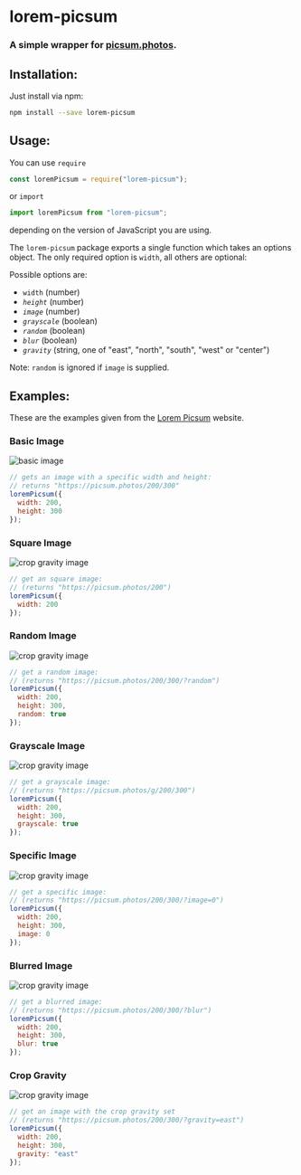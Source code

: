 # lorem-picsum

### A simple wrapper for [picsum.photos](https://picsum.photos/).

## Installation:

Just install via npm:

```bash
npm install --save lorem-picsum
```

## Usage:

You can use `require`

```javascript
const loremPicsum = require("lorem-picsum");
```

or `import`

```javascript
import loremPicsum from "lorem-picsum";
```

depending on the version of JavaScript you are using.

The `lorem-picsum` package exports a single function which takes an options object. The only required option is `width`, all others are optional:

Possible options are:

- `width` (number)
- _`height`_ (number)
- _`image`_ (number)
- _`grayscale`_ (boolean)
- _`random`_ (boolean)
- _`blur`_ (boolean)
- _`gravity`_ (string, one of "east", "north", "south", "west" or "center")

Note: `random` is ignored if `image` is supplied.

## Examples:

These are the examples given from the [Lorem Picsum](https://picsum.photos/) website.

### Basic Image

![basic image](https://picsum.photos/200/300)

```javascript
// gets an image with a specific width and height:
// returns "https://picsum.photos/200/300"
loremPicsum({
  width: 200,
  height: 300
});
```

### Square Image

![crop gravity image](https://picsum.photos/200)

```javascript
// get an square image:
// (returns "https://picsum.photos/200")
loremPicsum({
  width: 200
});
```

### Random Image

![crop gravity image](https://picsum.photos/200/300/?random)

```javascript
// get a random image:
// (returns "https://picsum.photos/200/300/?random")
loremPicsum({
  width: 200,
  height: 300,
  random: true
});
```

### Grayscale Image

![crop gravity image](https://picsum.photos/g/200/300)

```javascript
// get a grayscale image:
// (returns "https://picsum.photos/g/200/300")
loremPicsum({
  width: 200,
  height: 300,
  grayscale: true
});
```

### Specific Image

![crop gravity image](https://picsum.photos/200/300/?image=0)

```javascript
// get a specific image:
// (returns "https://picsum.photos/200/300/?image=0")
loremPicsum({
  width: 200,
  height: 300,
  image: 0
});
```

### Blurred Image

![crop gravity image](https://picsum.photos/200/300/?blur)

```javascript
// get a blurred image:
// (returns "https://picsum.photos/200/300/?blur")
loremPicsum({
  width: 200,
  height: 300,
  blur: true
});
```

### Crop Gravity

![crop gravity image](https://picsum.photos/200/300/?gravity=east)

```javascript
// get an image with the crop gravity set
// (returns "https://picsum.photos/200/300/?gravity=east")
loremPicsum({
  width: 200,
  height: 300,
  gravity: "east"
});
```
